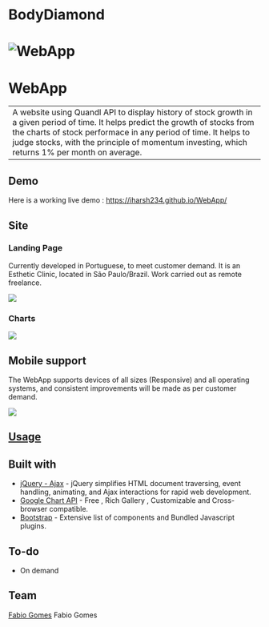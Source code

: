 # BodyDiamond

# ![WebApp](https://iharsh234.github.io/WebApp/images/demo/demo_landing.JPG)
# WebApp
<table>
<tr>
<td>
  A website using Quandl API to display history of stock growth in a given period of time. It helps predict the growth of stocks from the  charts of stock performace in any period of time. It helps to judge stocks, with the principle of momentum investing, which returns 1% per month on average.
</td>
</tr>
</table>


## Demo
Here is a working live demo :  https://iharsh234.github.io/WebApp/


## Site

### Landing Page
Currently developed in Portuguese, to meet customer demand. It is an Esthetic Clinic, located in São Paulo/Brazil. Work carried out as remote freelance.

![](https://iharsh234.github.io/WebApp/images/demo/web_app_face.JPG)



### Charts

![](https://iharsh234.github.io/WebApp/images/demo/demo_chart3.JPG)


## Mobile support
The WebApp supports devices of all sizes (Responsive) and all operating systems, and consistent improvements will be made as per customer demand.

![](https://iharsh234.github.io/WebApp/images/demo/mobile.png)




## [Usage](https://iharsh234.github.io/WebApp/) 


## Built with 

- [jQuery - Ajax](http://www.w3schools.com/jquery/jquery_ref_ajax.asp) - jQuery simplifies HTML document traversing, event handling, animating, and Ajax interactions for rapid web development.
- [Google Chart API](https://developers.google.com/chart/interactive/docs/quick_start) - Free , Rich Gallery , Customizable and Cross-browser compatible.
- [Bootstrap](http://getbootstrap.com/) - Extensive list of components and  Bundled Javascript plugins.


## To-do
- On demand

## Team
[Fabio Gomes](https://imgur.com/GJLS9gP)
Fabio Gomes



